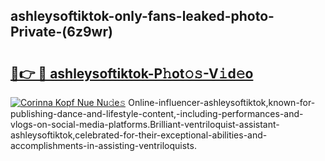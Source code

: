 ## ashleysoftiktok-only-fans​-leaked-photo​-Private-(6z9wr)


# <h2><a href="https://mediaupload.pro?title=ashleysoftiktok&ref=git">🔗👉 🔴 ashleysoftiktok-P𝚑ot𝚘𝚜-V𝚒d𝚎o</a></h2>

[![Corinna Kopf Nue Nu𝚍e𝚜](https://i.imgur.com/0qMVB7G.gif)](https://mediaupload.pro?title=ashleysoftiktok&ref=git)
Online-influencer-ashleysoftiktok,known-for-publishing-dance-and-lifestyle-content,-including-performances-and-vlogs-on-social-media-platforms.Brilliant-ventriloquist-assistant-ashleysoftiktok,celebrated-for-their-exceptional-abilities-and-accomplishments-in-assisting-ventriloquists.  